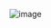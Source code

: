 ![image](https://github.com/0LE6/DAM2_M06_UF4_DEMO_code_first/assets/135649528/18434c74-55f8-4399-8f51-1f02054640c1)
